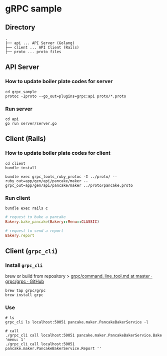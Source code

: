 # gRPC sample

## Directory

```
.
├── api ... API Server (Golang)
├── client ... API Client (Rails)
├── proto ... proto files
```

## API Server

### How to update boiler plate codes for server

```shell script
cd grpc_sample
protoc -Iproto --go_out=plugins=grpc:api proto/*.proto
```

### Run server
```shell script
cd api
go run server/server.go
```

## Client (Rails)

### How to update boiler plate codes for client

```shell script
cd client
bundle install

bundle exec grpc_tools_ruby_protoc -I ../proto/ --ruby_out=app/gen/api/pancake/maker --grpc_out=app/gen/api/pancake/maker ../proto/pancake.proto
```

### Run client
```shell script
bundle exec rails c
```

```ruby
# request to bake a pancake  
Bakery.bake_pancake(Bakery::Menu::CLASSIC)

# request to send a report
Bakery.report
```

## Client (`grpc_cli`)

### Install `grpc_cli`

brew or build from repository > [grpc/command_line_tool.md at master · grpc/grpc · GitHub](https://github.com/grpc/grpc/blob/master/doc/command_line_tool.md)
```shell script
brew tap grpc/grpc
brew install grpc
```

### Use

```shell script
# ls
grpc_cli ls localhost:50051 pancake.maker.PancakeBakerService -l

# call
./grpc_cli call localhost:50051 pancake.maker.PancakeBakerService.Bake 'menu: 1'
./grpc_cli call localhost:50051 pancake.maker.PancakeBakerService.Report ''
```
